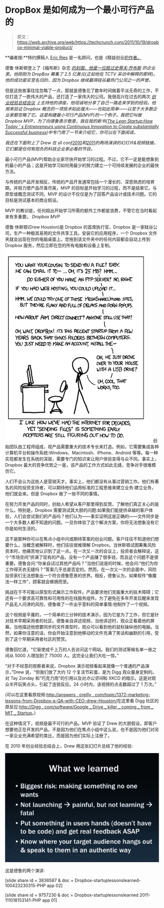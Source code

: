 # DropBox 是如何成为一个最小可行产品的

> 原文：<https://web.archive.org/web/https://techcrunch.com/2011/10/19/dropbox-minimal-viable-product/>

**编者按:**特约撰稿人 [Eric Ries](https://web.archive.org/web/20230324053733/http://www.crunchbase.com/person/eric-ries) 是一名顾问，也是《精益创业[的作者。](https://web.archive.org/web/20230324053733/http://www.amazon.com/Lean-Startup-Entrepreneurs-Continuous-Innovation/dp/0307887898)

德鲁·休斯顿登上了《福布斯》杂志 [*的封面，他是一位胜过史蒂夫·乔布斯*](https://web.archive.org/web/20230324053733/http://www.forbes.com/sites/victoriabarret/2011/10/18/dropbox-the-inside-story-of-techs-hottest-startup/) *的企业家。他刚刚为 DropBox 筹集了 2.5 亿美元(正如他在 TCTV 采访中解释的那样)。他的成功是实至名归的，因为 Dropbox 继续赢得硅谷最热门公司之一的声誉。*

但是这些故事往往忽略了一点，那就是德鲁花了数年时间做着平淡无奇的工作，不仅打造了一款伟大的产品，还打造了一家伟大的公司。我很高兴在过去的两次 [*创业经验总结会议*](https://web.archive.org/web/20230324053733/http://sllconf.com/) *上主持他的讲座，他坦诚地分享了自己一路走来学到的经验。他用来验证 Dropbox 概念的一项技术如此强大——也如此简单——以至于大多数企业家都忽略了它。这是构建最小可行产品(MVP)的一个例子。我把它叫做 Dropbox MVP，为了向德鲁表示敬意，我在我的新书(*[*The Lean Startup:How Today ' s Entrepreneurs using Continuous Innovation to Create substantially Successful business*](https://web.archive.org/web/20230324053733/http://bit.ly/LeanStartupBook)*)中专门用了一节来介绍它，你可以在下面阅读。*

*我还在下面附上了 Drew 在 sll conf*[*2010*](https://web.archive.org/web/20230324053733/http://www.justin.tv/startuplessonslearned/b/262672510)*和*[*2011*](https://web.archive.org/web/20230324053733/http://www.justin.tv/startuplessonslearned/b/286528406)*的两场演讲的幻灯片&视频链接。它们都是任何有抱负的科技企业家必看的节目。*

最小可行产品(MVP)帮助企业家尽快开始学习的过程。不过，它不一定是能想象到的最小的产品；这是开始学习如何用最少的努力建立一个可持续发展的企业的最快方法。

与传统的产品开发相反，传统的产品开发通常包括一个漫长的、深思熟虑的培育期，并努力使产品尽善尽美，MVP 的目标是开始学习的过程，而不是结束它。与原型或概念测试不同，MVP 的设计不仅仅是为了回答产品设计或技术问题。它的目标是测试基本的商业假设。

MVP 的教训是，任何超出开始学习所需的额外工作都是浪费，不管它在当时看起来有多重要。
*Dropbox MVP*

德鲁·休斯顿(Drew Houston)是 Dropbox 的首席执行官，Dropbox 是一家硅谷公司，生产一种极其易用的文件共享工具。安装它的应用程序，一个 Dropbox 文件夹就会出现在你的电脑桌面上。您拖到该文件夹中的任何内容都会自动上传到 Dropbox 服务，然后立即在您的所有电脑和设备上复制。
[![](img/989b0ce4c9385624f57a4227bcdbcd59.png "dropbox comic")](https://web.archive.org/web/20230324053733/https://techcrunch.com/wp-content/uploads/2011/10/dropbox-comic.jpg) 
创始团队由工程师组成，视产品需要重大的技术专长来打造。例如，它需要集成各种计算机平台和操作系统:Windows、Macintosh、iPhone、Android 等等。每一种实现都发生在系统的深层，需要专门的知识来让用户体验变得与众不同。事实上，Dropbox 最大的竞争优势之一是，该产品的工作方式如此无缝，竞争对手很难模仿它。

人们不会认为这些人是营销天才。事实上，他们都没有从事过营销工作。他们有著名的风险投资支持者，可以期待他们运用标准的工程思维来建立业务:建立业务，他们就会来。但是 Dropbox 做了一些不同的事情。

在努力开发产品的同时，创始人希望从客户那里得到反馈，了解他们真正关心的是什么。特别是，Dropbox 需要测试其大胆的问题:如果我们能提供卓越的客户体验，人们会尝试我们的产品吗？他们认为——事实证明这是正确的——文件同步是一个大多数人都不知道的问题。一旦你体验了这个解决方案，你将无法想象没有它你是如何生活的。

这不是那种你可以在焦点小组中问或期待答案的创业问题。客户往往不知道他们想要什么，当概念被解释时，他们往往很难理解 Dropbox。当休斯顿试图筹集风险资本时，他痛苦地认识到了这一点。在一次又一次的会议上，投资者会解释说，这个“市场空间”挤满了现有的产品，没有一个产品赚了很多钱，而且这个问题不是很重要。德鲁会问:“你亲自试过其他产品吗？”当他们说是的时候，他会问:“他们为你工作得天衣无缝吗？”答案几乎总是否定的。然而，在一次又一次的会面中，风险投资家们无法想象出一个符合德鲁愿景的世界。相反，德鲁认为，如果软件“像魔法一样工作”，顾客就会蜂拥而至。

挑战在于不可能以原型形式展示工作软件。产品要求他们克服重大的技术障碍；它还有一个要求高可靠性和可用性的在线服务组件。为了避免在多年开发后醒来发现产品无人问津的风险，德鲁做了一件出乎意料的简单事情:他制作了一个视频。

这个视频是平庸的，一个简单的三分钟的技术演示，因为它是为了工作，但它是针对技术早期采用者的社区。德鲁亲自讲述视频，当他讲述时，观众正看着他的屏幕。当他描述他想要同步的文件类型时，观众可以看到他的鼠标操纵他的电脑。当然，如果你注意的话，你会开始注意到他移动的文件充满了笑话和幽默的引用，受到了这个早期采用者社区的赞赏。

德鲁回忆道，“它驱使成千上万的人去访问这个网站。我们的测试等候名单一夜之间从 5000 人增加到了 75000 人。这完全让我们大吃一惊。”

“对于不经意的观察者来说，Dropbox 演示视频看起来就像一个普通的产品演示，”Drew 说，“但我们放了大约 12 个复活节彩蛋，是为 Digg 观众量身定制的。对 Tay Zonday 和“巧克力雨”的引用以及对*办公空间*和 XKCD 的暗示。这是对观众半开玩笑点头，引起了连锁反应。24 小时内，该视频的点击数超过了 1 万次。”

(可以在这里看原视频:[http://answers . oreilly . com/topic/1372-marketing-lessons-from-Dropbox-a-QA-with-CEO-drew-Houston/](https://web.archive.org/web/20230324053733/http://answers.oreilly.com/topic/1372-marketing-lessons-from-dropbox-a-qa-with-ceo-drew-houston/)在这里看 Digg 社区的原反应:[http://Digg . com/software/Google _ Drive _ killer _ coming _ from _ MIT _ Startup](https://web.archive.org/web/20230324053733/http://digg.com/software/Google_Drive_killer_coming_from_MIT_Startup)。)

在这种情况下，视频是最不可行的产品。MVP 验证了 Drew 的大胆假设，即客户想要他正在开发的产品，不是因为他们在焦点小组中这么说，也不是因为他们对另一家企业充满希望的类比，而是因为他们实际上注册了。

在 2010 年创业经验总结会上，Drew 用这张幻灯片总结了他的经验:

![](img/b0f40a07c2719a20bdb0392f191d6407.png)

这是德鲁的两个演讲:

[slide share id = 3836587 & doc = Dropbox-startuplessonslearned-100423230315-PHP app 02]

[slide share id = 9757230 & doc = Dropbox-startuplessonslearned 2011-111018153141-PHP app 01]